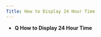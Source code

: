 ```yaml
---
Title: How to Display 24 Hour Time
---
```


- **Q How to Display 24 Hour Time**
```System Preferences > Language and Text > Formats > Times > Customize
```
